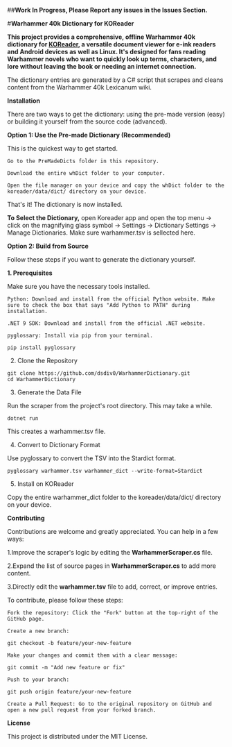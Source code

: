 ##**Work In Progress, Please Report any issues in the Issues Section.**

#**Warhammer 40k Dictionary for KOReader**

**This project provides a comprehensive, offline Warhammer 40k dictionary for [KOReader](https://github.com/koreader/koreader), a versatile document viewer for e-ink readers and Android devices as well as Linux. It's designed for fans reading Warhammer novels who want to quickly look up terms, characters, and lore without leaving the book or needing an internet connection.**

The dictionary entries are generated by a C# script that scrapes and cleans content from the Warhammer 40k Lexicanum wiki.

**Installation**

There are two ways to get the dictionary: using the pre-made version (easy) or building it yourself from the source code (advanced).

**Option 1: Use the Pre-made Dictionary (Recommended)**

This is the quickest way to get started.

    Go to the PreMadeDicts folder in this repository.

    Download the entire whDict folder to your computer.

    Open the file manager on your device and copy the whDict folder to the koreader/data/dict/ directory on your device.

That's it! The dictionary is now installed.

**To Select the Dictionary,** open Koreader app and open the top menu -> click on the magnifying glass symbol -> Settings -> Dictionary Settings -> Manage Dictionaries. Make sure warhammer.tsv is sellected here.

**Option 2: Build from Source**

Follow these steps if you want to generate the dictionary yourself.

**1. Prerequisites**

Make sure you have the necessary tools installed.

    Python: Download and install from the official Python website. Make sure to check the box that says "Add Python to PATH" during installation.

    .NET 9 SDK: Download and install from the official .NET website.

    pyglossary: Install via pip from your terminal.

    pip install pyglossary

2. Clone the Repository
```
git clone https://github.com/dsdiv0/WarhammerDictionary.git
cd WarhammerDictionary
```
3. Generate the Data File

Run the scraper from the project's root directory. This may take a while.
```
dotnet run
```
This creates a warhammer.tsv file.

4. Convert to Dictionary Format

Use pyglossary to convert the TSV into the Stardict format.
```
pyglossary warhammer.tsv warhammer_dict --write-format=Stardict
```
5. Install on KOReader

Copy the entire warhammer_dict folder to the koreader/data/dict/ directory on your device.

**Contributing**

Contributions are welcome and greatly appreciated. You can help in a few ways:

 1.Improve the scraper's logic by editing the **WarhammerScraper.cs** file.
 
 2.Expand the list of source pages in **WarhammerScraper.cs** to add more content.
 
 3.Directly edit the **warhammer.tsv** file to add, correct, or improve entries.

To contribute, please follow these steps:

    Fork the repository: Click the "Fork" button at the top-right of the GitHub page.

    Create a new branch:

    git checkout -b feature/your-new-feature

    Make your changes and commit them with a clear message:

    git commit -m "Add new feature or fix"

    Push to your branch:

    git push origin feature/your-new-feature

    Create a Pull Request: Go to the original repository on GitHub and open a new pull request from your forked branch.
    
**License**

This project is distributed under the MIT License.
